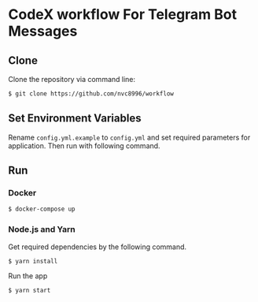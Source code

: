 # CodeX workflow For Telegram Bot Messages

## Clone   

Clone the repository via command line:

```bash
$ git clone https://github.com/nvc8996/workflow
```

## Set Environment Variables

Rename `config.yml.example` to `config.yml` and set required parameters for application.
Then run with following command.

## Run

### Docker

```bash
$ docker-compose up
```

### Node.js and Yarn

Get required dependencies by the following command.

```bash
$ yarn install
```

Run the app

```bash
$ yarn start
```

<!--

Personal Token access: 
- repo - public_repo
- admin:org - read:org


GitHub GraphQL request for getting list of projects and columns:

```graphql
query {
  organization(login: "codex-team") {
    project(number: 11) {
      id,
      name,
      columns(first: 10) {
        edges {
          node {
            id,
            name
          } 
        }
      }
    }
  }
}
```
